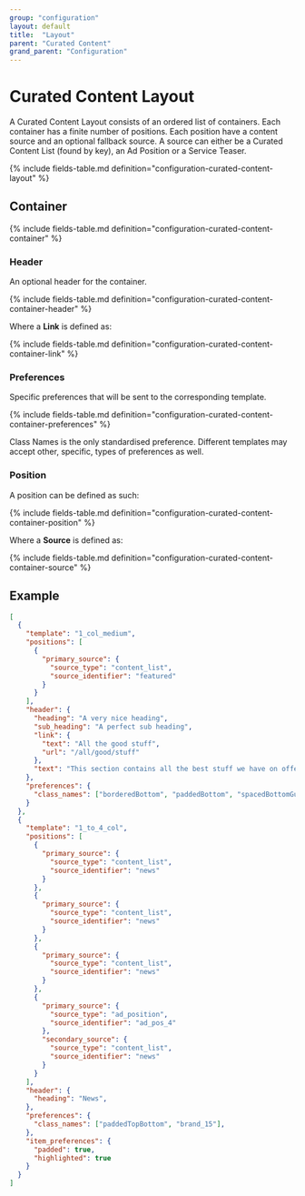 ```yaml
---
group: "configuration"
layout: default
title:  "Layout"
parent: "Curated Content"
grand_parent: "Configuration"
---
```


# Curated Content Layout

A Curated Content Layout consists of an ordered list of containers. Each container has a finite number of positions. Each position have a content source and an optional fallback source. A source can either be a Curated Content List (found by key), an Ad Position or a Service Teaser.

{% include fields-table.md definition="configuration-curated-content-layout" %}

## Container

{% include fields-table.md definition="configuration-curated-content-container" %}

### Header

An optional header for the container.

{% include fields-table.md definition="configuration-curated-content-container-header" %}

Where a **Link** is defined as:  

{% include fields-table.md definition="configuration-curated-content-container-link" %}

### Preferences

Specific preferences that will be sent to the corresponding template.

{% include fields-table.md definition="configuration-curated-content-container-preferences" %}

Class Names is the only standardised preference. Different templates may accept other, specific, types of preferences as well.

### Position

A position can be defined as such:

{% include fields-table.md definition="configuration-curated-content-container-position" %}

Where a **Source** is defined as: 

{% include fields-table.md definition="configuration-curated-content-container-source" %}

## Example

``` json
[
  {
    "template": "1_col_medium",
    "positions": [
      {
        "primary_source": {
          "source_type": "content_list",
          "source_identifier": "featured"
        }
      }
    ],
    "header": {
      "heading": "A very nice heading",
      "sub_heading": "A perfect sub heading",
      "link": {
        "text": "All the good stuff",
        "url": "/all/good/stuff"
      },
      "text": "This section contains all the best stuff we have on offer."
    },
    "preferences": {
      "class_names": ["borderedBottom", "paddedBottom", "spacedBottomGutter"],
    }
  },
  {
    "template": "1_to_4_col",
    "positions": [
      {
        "primary_source": {
          "source_type": "content_list",
          "source_identifier": "news"
        }
      },
      {
        "primary_source": {
          "source_type": "content_list",
          "source_identifier": "news"
        }
      },
      {
        "primary_source": {
          "source_type": "content_list",
          "source_identifier": "news"
        }
      },
      {
        "primary_source": {
          "source_type": "ad_position",
          "source_identifier": "ad_pos_4"
        },
        "secondary_source": {
          "source_type": "content_list",
          "source_identifier": "news"
        }
      }
    ],
    "header": {
      "heading": "News",
    },
    "preferences": {
      "class_names": ["paddedTopBottom", "brand_15"],
    },
    "item_preferences": {
      "padded": true,
      "highlighted": true
    }
  }
]

```
